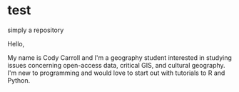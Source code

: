 # test

simply a repository 

Hello,

My name is Cody Carroll and I'm a geography student interested in studying issues concerning open-access data, critical GIS, and cultural geography. I'm new to programming and would love to start out with tutorials to R and Python.
